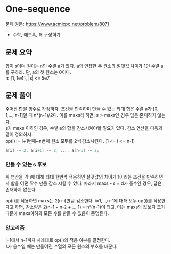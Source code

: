 One-sequence
=
문제 원문: https://www.acmicpc.net/problem/8071
- 수학, 애드혹, 해 구성하기

문제 요약
-
합이 s이며 길이는 n인 수열 a가 있다.
a의 인접한 두 원소의 절댓값 차이가 1인 수열 a를 구하라. 단, a의 첫 원소는 0이다.   
n: [1, 1e4], |s| <= 5e7

문제 풀이
-
주어진 합을 양수로 가정하자.
조건을 만족하며 만들 수 있는 최대 합은 수열 a가 [0, 1,..., n-1]일 때 n*(n-1)/2다.
이를 maxs라 하면, s > maxs인 경우 답은 존재하지 않는다.   
s가 maxs 이하인 경우, 수열 a의 합을 감소시켜야할 필요가 있다.
감소 연산을 다음과 같이 정의하자.   
op(i) := i+1번째~n번째 원소 모두를 2씩 감소시킨다. (1 <= i <= n-1)
```c
a[i] -= 2, a[i+1] -= 2, ..., a[n-1] -= 2;
```

### 만들 수 있는 s 후보
위 연산을 각 i에 대해 최대 한번씩 적용하면 절댓값의 차이가 1이라는 조건을 만족하면서 합을 어떤 짝수 만큼 감소 시킬 수 있다. 따라서 maxs - s = d가 홀수인 경우, 답은 존재하지 않는다.

op(i)를 적용하면 maxs는 2(n-i)만큼 감소한다. i=1,...,n-1에 대해 모두 op(i)를 적용한다고 하면, 감소량은 2(n-1 + n-2 + ... 1) = n*(n-1)이 되고, 이는 maxs의 값보다 크기 때문에 maxs이하의 모든 수를 만들 수 있음이 증명된다.

### 알고리즘
i=1에서 n-1까지 차례대로 op(i)의 적용 여부를 결정한다.   
s가 음수일 때는 만들어진 수열의 모든 원소의 부호를 바꾼다.




